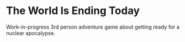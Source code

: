 # The World Is Ending Today
Work-in-progress 3rd person adventure game about getting ready for a nuclear apocalypse.
